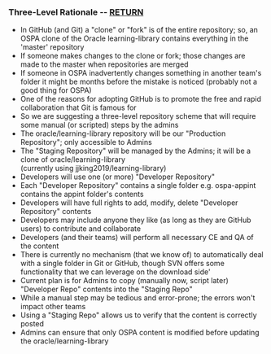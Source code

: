 ### Three-Level Rationale  -- [RETURN](README.md)

* In GitHub (and Git) a "clone" or "fork" is of the entire repository; so, an OSPA clone of the Oracle learning-library contains everything in the 'master' repository
 * If someone makes changes to the clone or fork; those changes are made to the master when repositories are merged
 * If someone in OSPA inadvertently changes something in another team's folder it might be months before the mistake is noticed (probably not a good thing for OSPA)
* One of the reasons for adopting GitHub is to promote the free and rapid collaboration that Git is famous for
* So we are suggesting a three-level repository scheme that will require some manual (or scripted) steps by the admins
 * The oracle/learning-library repository will be our "Production Repository"; only accessible to Admins
 * The "Staging Repository" will be managed by the Admins; it will be a clone of oracle/learning-library 
<br/>(currently using jjking2019/learning-library)
 * Developers will use one (or more) "Developer Repository" 
  * Each "Developer Repository" contains a single folder e.g. ospa-appint contains the appint folder's contents
  * Developers will have full rights to add, modify, delete "Developer Repository" contents
  * Developers may include anyone they like (as long as they are GitHub users) to contribute and collaborate
  * Developers (and their teams) will perform all necessary CE and QA of the content
* There is currently no mechanism (that we know of) to automatically deal with a single folder in Git or GitHub, though SVN offers some functionality that we can leverage on the download side'
* Current plan is for Admins to copy (manually now, script later) "Developer Repo" contents into the "Staging Repo"
 * While a manual step may be tedious and error-prone; the errors won't impact other teams
 * Using a "Staging Repo" allows us to verify that the content is correctly posted
 * Admins can ensure that only OSPA content is modified before updating the oracle/learning-library
